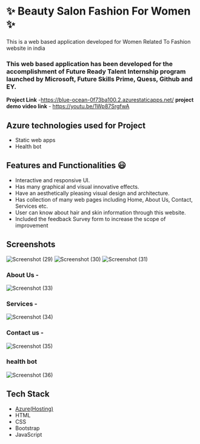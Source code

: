 # ✨ Beauty Salon Fashion For Women ✨

This is a web based application developed for  Women Related To Fashion website in india

### This web based application has been developed for the accomplishment of Future Ready Talent Internship program launched by Microsoft, Future Skills Prime, Quess, Github and EY.


**Project Link** -https://blue-ocean-0f73ba100.2.azurestaticapps.net/
**project demo video link** - https://youtu.be/1Wp87SrgfwA

## Azure technologies used for Project

- Static web apps
- Health bot

## Features and Functionalities 😃

- Interactive and responsive UI.
- Has many graphical and visual innovative effects.
- Have an aesthetically pleasing visual design and architecture.
- Has collection of many web pages including Home, About Us, Contact, Services etc.
- User can know about hair and skin information through this website.
- Included the feedback Survey form to increase the scope of improvement

## Screenshots
![Screenshot (29)](https://user-images.githubusercontent.com/116592205/206186989-af8635cc-3605-40cd-ab44-b8da0aee369a.png)
![Screenshot (30)](https://user-images.githubusercontent.com/116592205/206187008-3a0c5946-5cbc-4987-9423-5a42c2b374cc.png)
![Screenshot (31)](https://user-images.githubusercontent.com/116592205/206187024-f2623320-8081-4b0f-924b-441a90ca468d.png)


### About Us -


![Screenshot (33)](https://user-images.githubusercontent.com/116592205/206187565-b3b8d2b0-5149-426f-80a4-8e5a8c819105.png)

### Services -

![Screenshot (34)](https://user-images.githubusercontent.com/116592205/206187788-aba070ef-d9d7-46f0-a042-a1dc4fa1f807.png)


### Contact us -


![Screenshot (35)](https://user-images.githubusercontent.com/116592205/206187988-b42fce6a-2bb0-4684-b1da-a28070d5fe33.png)

### health bot

![Screenshot (36)](https://user-images.githubusercontent.com/116592205/206188200-307d10ae-dcc5-4ad7-870d-579bc9c95900.png)

## Tech Stack 

- [Azure(Hosting)](https://azure.microsoft.com/en-in/features/azure-portal/)
- HTML
- CSS
- Bootstrap
- JavaScript
